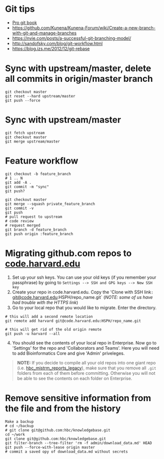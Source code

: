 # Git tips

- [Pro git book](https://git-scm.com/book/en/v2)
- https://github.com/Kunena/Kunena-Forum/wiki/Create-a-new-branch-with-git-and-manage-branches
- https://nvie.com/posts/a-successful-git-branching-model/
- http://sandofsky.com/blog/git-workflow.html
- https://blog.izs.me/2012/12/git-rebase

# Sync with upstream/master, delete all commits in origin/master branch
```
git checkout master
git reset --hard upstream/master
git push --force
```

# Sync with upstream/master
```
git fetch upstream
git checkout master
git merge upstream/master
```

# Feature workflow
```
git checkout -b feature_branch
# 1 .. N
git add -A .
git commit -m "sync"
git push?

git checkout master
git merge --squash private_feature_branch
git commit -v
git push
# pull request to upstream
# code review
# request merged
git branch -d feature_branch
git push origin :feature_branch
```

# Migrating github.com repos to [code.harvard.edu](https://code.harvard.edu/)

1. Set up your ssh keys. You can use your old keys (if you remember your passphrase) by going to `Settings --> SSH and GPG keys --> New SSH key`
2. Create your repo in code.harvard.edu. Copy the 'Clone with SSH link`:  `git@code.harvard.edu:HSPH/repo_name.git` (*NOTE: some of us have had trouble with the HTTPS link*)
3. Go to your local repo that you would like to migrate. Enter the directory.

```
# this will add a second remote location
git remote add harvard git@code.harvard.edu:HSPH/repo_name.git

# this will get rid of the old origin remote
git push -u harvard --all
``` 

4. You should see the contents of your local repo in Enterprise. Now go to 'Settings' for the repo and 'Collaborators and Teams'. Here you will need to add Bioinformatics Core and give 'Admin' priveleges.


> **NOTE:** If you decide to compile all your old repos into one giant repo (i.e. [hbc_mistrm_reports_legacy](https://code.harvard.edu/HSPH/hbc_mistrm_reports_legacy)), make sure that you remove all `.git` folders from each of them before committing. Otherwise you will not be able to see the contents on each folder on Enterprise.

# Remove sensitive information from the file and from the history
```
Make a backup
# cd ~/backup
# git clone git@github.com:hbc/knowledgebase.git
cd ~/work
git clone git@github.com:hbc/knowledgebase.git
git filter-branch --tree-filter 'rm -f admin/download_data.md' HEAD
git push --force-with-lease origin master
# commit a saved opy of download_data.md without secrets
```

